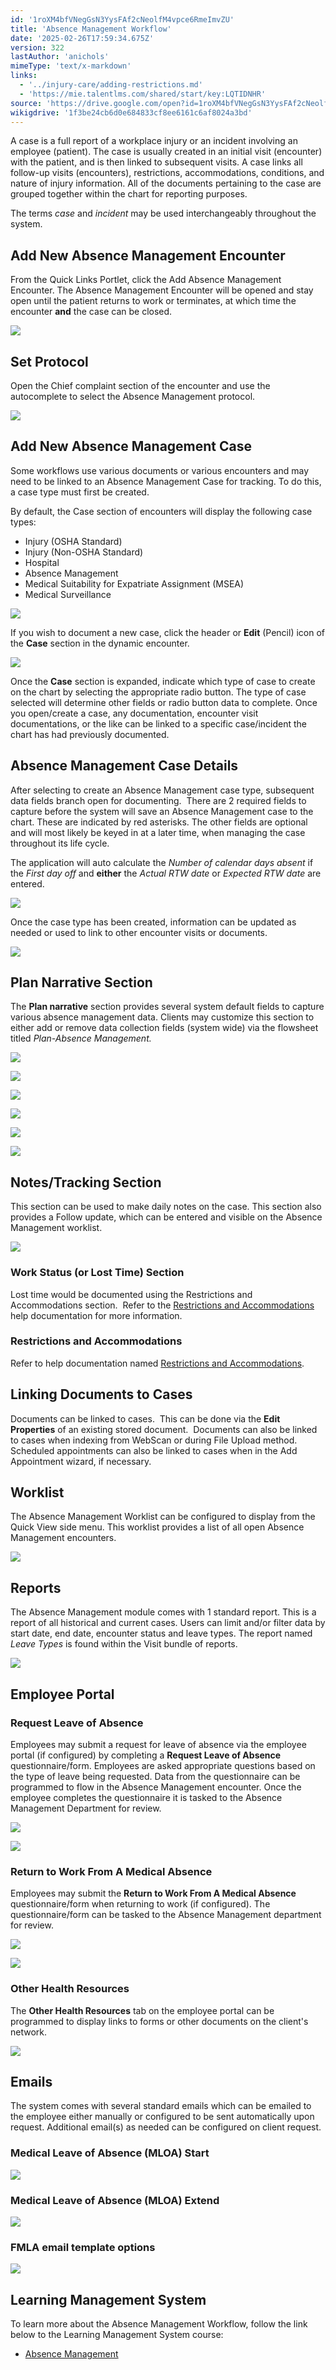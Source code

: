 ```yaml
---
id: '1roXM4bfVNegGsN3YysFAf2cNeolfM4vpce6RmeImvZU'
title: 'Absence Management Workflow'
date: '2025-02-26T17:59:34.675Z'
version: 322
lastAuthor: 'anichols'
mimeType: 'text/x-markdown'
links:
  - '../injury-care/adding-restrictions.md'
  - 'https://mie.talentlms.com/shared/start/key:LQTIDNHR'
source: 'https://drive.google.com/open?id=1roXM4bfVNegGsN3YysFAf2cNeolfM4vpce6RmeImvZU'
wikigdrive: '1f3be24cb6d0e684833cf8ee6161c6af8024a3bd'
---
```

A case is a full report of a workplace injury or an incident involving an employee (patient). The case is usually created in an initial visit (encounter) with the patient, and is then linked to subsequent visits. A case links all follow-up visits (encounters), restrictions, accommodations, conditions, and nature of injury information.  All of the documents pertaining to the case are grouped together within the chart for reporting purposes.

The terms *case* and *incident* may be used interchangeably throughout the system.

## Add New Absence Management Encounter

From the Quick Links Portlet, click the Add Absence Management Encounter. The Absence Management Encounter will be opened and stay open until the patient returns to work or terminates, at which time the encounter **and** the case can be closed.

![](../absence-management-workflow.assets/1c1a1ae32dc9ca22da68c7734175cb76.png)

## Set Protocol


Open the Chief complaint section of the encounter and use the autocomplete to select the Absence Management protocol.

![](../absence-management-workflow.assets/a44494a9528f6f5b592eff1fe5e60caa.png)

## Add New Absence Management Case

Some workflows use various documents or various encounters and may need to be linked to an Absence Management Case for tracking. To do this, a case type must first be created.

By default, the Case section of encounters will display the following case types:

* Injury (OSHA Standard)
* Injury (Non-OSHA Standard)
* Hospital
* Absence Management
* Medical Suitability for Expatriate Assignment (MSEA)
* Medical Surveillance

![](../absence-management-workflow.assets/895ee8d7d82d2149015041165ef84d4f.png)

If you wish to document a new case, click the header or **Edit** (Pencil) icon of the **Case** section in the dynamic encounter.

![](../absence-management-workflow.assets/b634f8f1f09f299c7719210dd5a6b587.png)

Once the **Case** section is expanded, indicate which type of case to create on the chart by selecting the appropriate radio button. The type of case selected will determine other fields or radio button data to complete. Once you open/create a case, any documentation, encounter visit documentations, or the like can be linked to a specific case/incident the chart has had previously documented.

## Absence Management Case Details

After selecting to create an Absence Management case type, subsequent data fields branch open for documenting.  There are 2 required fields to capture before the system will save an Absence Management case to the chart. These are indicated by red asterisks. The other fields are optional and will most likely be keyed in at a later time, when managing the case throughout its life cycle.

The application will auto calculate the *Number of calendar days absent* if the *First day off* and **either** the *Actual RTW date* or *Expected RTW date* are entered.

![](../absence-management-workflow.assets/db4521d99edb4154d82ad96c384c9146.png)

Once the case type has been created, information can be updated as needed or used to link to other encounter visits or documents.

![](../absence-management-workflow.assets/b9d9d66a06c7302ff997cd95f6392799.png)

## Plan Narrative Section

The **Plan narrative** section provides several system default fields to capture various absence management data. Clients may customize this section to either add or remove data collection fields (system wide) via the flowsheet titled *Plan-Absence Management.*

![](../absence-management-workflow.assets/533c6a81dd8c5a335624305bbd45edcb.png)

![](../absence-management-workflow.assets/2b9455f60094a3b389f5f9bfb3f6ddad.png)

![](../absence-management-workflow.assets/3c173b38571ebf7f7bd2a7f9b0c6a2b7.png)

![](../absence-management-workflow.assets/cc7ed1609f3b7acc1e126fd145f4c023.png)

![](../absence-management-workflow.assets/6fd6d6f091f2892b29f2782c607d3156.png)

![](../absence-management-workflow.assets/400c785de5662e73d350c28323438727.png)

## Notes/Tracking Section

This section can be used to make daily notes on the case. This section also provides a Follow update, which can be entered and visible on the Absence Management worklist.

![](../absence-management-workflow.assets/278c330559099f9aa886b6e89a880fc6.png)

### Work Status (or Lost Time) Section

Lost time would be documented using the Restrictions and Accommodations section.  Refer to the [Restrictions and Accommodations](../injury-care/adding-restrictions.md) help documentation for more information.

### Restrictions and Accommodations

Refer to help documentation named [Restrictions and Accommodations](../injury-care/adding-restrictions.md).

## Linking Documents to Cases

Documents can be linked to cases.  This can be done via the **Edit Properties** of an existing stored document.  Documents can also be linked to cases when indexing from WebScan or during File Upload method. Scheduled appointments can also be linked to cases when in the Add Appointment wizard, if necessary.

## Worklist

The Absence Management Worklist can be configured to display from the Quick View side menu. This worklist provides a list of all open Absence Management encounters.

![](../absence-management-workflow.assets/cf09d4f16532c082af53c85be42df88d.png)

## Reports

The Absence Management module comes with 1 standard report. This is a report of all historical and current cases. Users can limit and/or filter data by start date, end date, encounter status and leave types.  The report named *Leave Types* is found within the Visit bundle of reports.

![](../absence-management-workflow.assets/0c3fc93d16c33a2262e9380b1b6800f4.png)

## Employee Portal

### Request Leave of Absence

Employees may submit a request for leave of absence via the employee portal (if configured) by completing a **Request Leave of Absence** questionnaire/form. Employees are asked appropriate questions based on the type of leave being requested. Data from the questionnaire can be programmed to flow in the Absence Management encounter. Once the employee completes the questionnaire it is tasked to the Absence Management Department for review.

![](../absence-management-workflow.assets/4d1ee874bfa619ba729b9f7145a6e4b2.png)

![](../absence-management-workflow.assets/a7ec7f4180211a54c858e584a86781d9.png)

### Return to Work From A Medical Absence

Employees may submit the **Return to Work From A Medical Absence** questionnaire/form when returning to work (if configured). The questionnaire/form can be tasked to the Absence Management department for review.

![](../absence-management-workflow.assets/08ff4b595c2a3cc2866a3e9436aa6bd2.png)

![](../absence-management-workflow.assets/a07fab686740eecd74037cee97c3f0bc.png)

### Other Health Resources

The **Other Health Resources** tab on the employee portal can be programmed to display links to forms or other documents on the client's network.

![](../absence-management-workflow.assets/10e9d9c86b6140b007a2519e6b52b28c.png)

## Emails

The system comes with several standard emails which can be emailed to the employee either manually or configured to be sent automatically upon request. Additional email(s) as needed can be configured on client request.

### Medical Leave of Absence (MLOA) Start

![](../absence-management-workflow.assets/82f8e1ccae6f5309bac131b03dae1cce.png)
### Medical Leave of Absence (MLOA) Extend

![](../absence-management-workflow.assets/4f9a095c2740da2f728fb1c25f143aa3.png)

### FMLA email template options

![](../absence-management-workflow.assets/dcf31d76f84df21f5c20e88e60e0edb7.png)

## Learning Management System

To learn more about the Absence Management Workflow, follow the link below to the Learning Management System course:

* [Absence Management](https://mie.talentlms.com/shared/start/key:LQTIDNHR)
